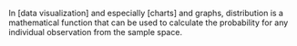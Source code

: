 In [data visualization] and especially [charts] and graphs, distribution is a mathematical function that can be used to calculate the probability for any individual observation from the sample space.